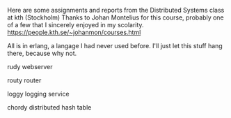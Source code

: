 Here are some assignments and reports from the Distributed Systems class at kth (Stockholm)
Thanks to Johan Montelius for this course, probably one of a few that I sincerely enjoyed in my scolarity. https://people.kth.se/~johanmon/courses.html

All is in erlang, a langage I had never used before. I'll just let this stuff hang there, because why not.

rudy
    webserver

routy
    router

loggy
    logging service

chordy
    distributed hash table


